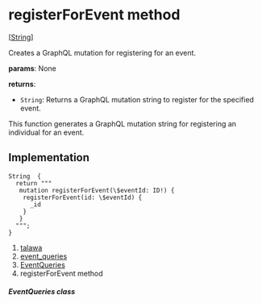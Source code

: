 
<div>

# registerForEvent method

</div>


[[String](https://api.flutter.dev/flutter/dart-core/String-class.html)]




Creates a GraphQL mutation for registering for an event.

**params**: None

**returns**:

-   `String`: Returns a GraphQL mutation string to register for the
    specified event.

This function generates a GraphQL mutation string for registering an
individual for an event.



## Implementation

``` language-dart
String  {
  return """
   mutation registerForEvent(\$eventId: ID!) {
    registerForEvent(id: \$eventId) {
      _id
    }
   }
  """;
}
```







1.  [talawa](../../index.md)
2.  [event_queries](../../utils_event_queries/)
3.  [EventQueries](../../utils_event_queries/EventQueries-class.md)
4.  registerForEvent method

##### EventQueries class








